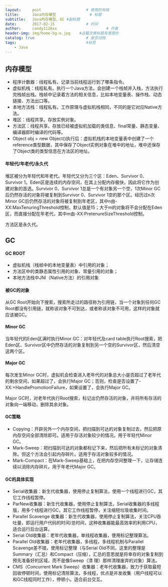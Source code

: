 ```yaml
---
layout:     post                    # 使用的布局
title:      Java内存模型               # 标题 
subtitle:   Java内存模型、GC #副标题
date:       2017-02-15              # 时间
author:     candy1126xx                      # 作者
header-img: img/home-bg-o.jpg    #这篇文章标题背景图片
catalog: true                       # 是否归档
tags:                               #标签
    - Java
---
```


## 内存模型
* 程序计数器：线程私有。记录当前线程运行到了哪条指令。
* 虚拟机栈：线程私有。执行一个Java方法，会创建一个栈帧并入栈，方法执行完栈帧出栈。栈帧中记录着方法的相关信息，比如本地变量表、操作栈、动态链接、方法出口等。
* 本地方法栈：线程私有。工作原理与虚拟机栈相同，不同的是它对应Native方法。
* 堆区：线程共享。存放实例对象。
* 方法区：线程共享。存放已经被虚拟机加载的类信息、final常量、静态变量、编译器即时编译的代码等。
* Object obj = new Object()执行后：虚拟机栈的本地变量表中创建了一个reference类型数据，其中保存了Object实例对象在堆中的地址，堆中还保存了Object类的类型信息在方法区的地址。

#### 年轻代/年老代/永久代
堆区被分为年轻代和年老代。年轻代又分为三个区：Eden、Survivor 0、Survivor 1。Eden区是连续的内存空间，在其上分配内存极快，因此将它作为创建对象的首选。Survivor 0、Survivor 1总是一个有对象另一个空，1次Minor GC后仍然存活的对象将被复制到Survivor 0、Survivor 1空的那个区。经历过n次Minor GC后仍然存活的对象将被复制到年老区，其中n由-XX:MaxTenuringThreshold控制，默认值是15；大于m的对象将不会分配在Eden区，而直接分配在年老代，其中m由-XX:PretenureSizeThreshold控制。

方法区是永久代。

## GC
#### GC ROOT
* 虚拟机栈（栈帧中的本地变量表）中引用的对象；
* 方法区中的类静态属性引用的对象、常量引用的对象；
* 本地方法栈中JNI（Native方法）的引用对象

#### 被GC的对象
从GC Root开始向下搜索，搜索所走过的路径称为引用链，当一个对象到任何GC Root都没有引用链，就称该对象不可到达，或者称该对象不可用，这样的对象就应该被GC。

#### Minor GC
当年轻代的Eden区满时执行Minor GC：对年轻代及card table执行Root搜索，把Eden区、Survivor区中仍然存活的对象复制到另一个空的Survivor区，然后清空这两个区。

#### Major GC
每次发生Minor GC时，虚拟机会检查进入老年代的对象总大小是否超过了老年代的剩余空间，如果超过了，会执行Major GC；否则，检查是否设置了-XX:+HandlePromotionFailure，如果设置了，会执行Major GC。

Major GC时，对老年代执行Root搜索，标记出仍然存活的对象，并将所有存活的对象向一端移动，删除其余对象。

#### GC策略
* Copying：开辟另外一个内存空间，把扫描到可达的对象复制过去，然后把原内存空间全部清除即可。适用于存活对象较少的情况。用于年轻代Minor GC。
* Mark-Sweep：把扫描到可达的对象都标记下来，然后把所有未标记的对象清除。但这个方法会引起内存碎片。适用于存活对象较多的情况。
* Mark-Compact：在Mark-Sweep基础上，在把内存空间整理一下，让存储连续以消除内存碎片。用于年老代Major GC。

#### GC的具体实现
* Serial收集器：新生代收集器，使用停止复制算法，使用一个线程进行GC，其它工作线程暂停。
* ParNew收集器：新生代收集器，使用停止复制算法，Serial收集器的多线程版，用多个线程进行GC，其它工作线程暂停，关注缩短垃圾收集时间。
* Parallel Scavenge 收集器：新生代收集器，使用停止复制算法，关注CPU吞吐量，即运行用户代码的时间/总时间，这种收集器能最高效率的利用CPU，适合运行后台运算。
* Serial Old收集器：老年代收集器，单线程收集器，使用标记整理算法。
* Parallel Old收集器：老年代收集器，多线程，多线程机制与Parallel Scavenge差不错，使用标记整理（与Serial Old不同，这里的整理是Summary（汇总）和Compact（压缩），汇总的意思就是将幸存的对象复制到预先准备好的区域，而不是像Sweep（清 理）那样清理废弃的对象）算法。
* CMS（Concurrent Mark Sweep）收集器：老年代收集器，致力于获取最短回收停顿时间，使用标记清除算法，多线程，优点是并发收集（用户线程可以和GC线程同时工作），停顿小。适合前台交互。